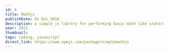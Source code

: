 ```yaml
---
id: 4
title: Mathjs
publishDate: 01 Dec 2016
description: a simple js library for performing basic math like statistical and set theory based operations
year: 2021
thumbnail: 
tags: coding, javascript
direct_link: https://www.npmjs.com/package/simplemathjs
---
```

